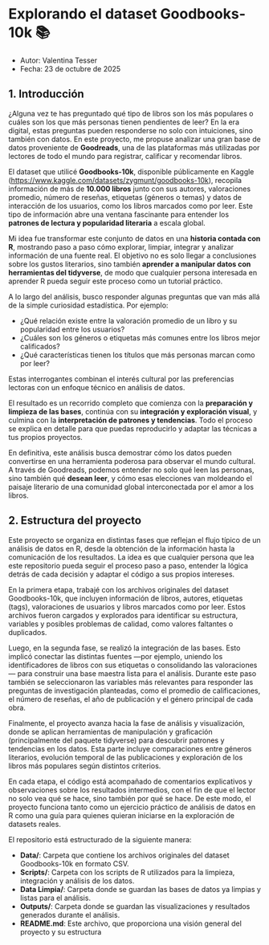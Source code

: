 # Explorando el dataset Goodbooks-10k 📚

- Autor: Valentina Tesser
- Fecha: 23 de octubre de 2025

## 1. Introducción

¿Alguna vez te has preguntado qué tipo de libros son los más populares o cuáles son los que más personas tienen pendientes de leer? En la era digital, estas preguntas pueden responderse no solo con intuiciones, sino también con datos. En este proyecto, me propuse analizar una gran base de datos proveniente de **Goodreads**, una de las plataformas más utilizadas por lectores de todo el mundo para registrar, calificar y recomendar libros.

El dataset que utilicé **Goodbooks-10k**, disponible públicamente en Kaggle (https://www.kaggle.com/datasets/zygmunt/goodbooks-10k), recopila información de más de **10.000 libros** junto con sus autores, valoraciones promedio, número de reseñas, etiquetas (géneros o temas) y datos de interacción de los usuarios, como los libros marcados como por leer. Este tipo de información abre una ventana fascinante para entender los **patrones de lectura y popularidad literaria** a escala global.

Mi idea fue transformar este conjunto de datos en una **historia contada con R**, mostrando paso a paso cómo explorar, limpiar, integrar y analizar información de una fuente real. El objetivo no es solo llegar a conclusiones sobre los gustos literarios, sino también **aprender a manipular datos con herramientas del tidyverse**, de modo que cualquier persona interesada en aprender R pueda seguir este proceso como un tutorial práctico.

A lo largo del análisis, busco responder algunas preguntas que van más allá de la simple curiosidad estadística. Por ejemplo:

- ¿Qué relación existe entre la valoración promedio de un libro y su popularidad entre los usuarios?
- ¿Cuáles son los géneros o etiquetas más comunes entre los libros mejor calificados?
- ¿Qué características tienen los títulos que más personas marcan como por leer?

Estas interrogantes combinan el interés cultural por las preferencias lectoras con un enfoque técnico en análisis de datos.

El resultado es un recorrido completo que comienza con la **preparación y limpieza de las bases**, continúa con su **integración y exploración visual**, y culmina con la **interpretación de patrones y tendencias**. Todo el proceso se explica en detalle para que puedas reproducirlo y adaptar las técnicas a tus propios proyectos.

En definitiva, este análisis busca demostrar cómo los datos pueden convertirse en una herramienta poderosa para observar el mundo cultural. A través de Goodreads, podemos entender no solo qué leen las personas, sino también qué **desean leer**, y cómo esas elecciones van moldeando el paisaje literario de una comunidad global interconectada por el amor a los libros.

## 2. Estructura del proyecto

Este proyecto se organiza en distintas fases que reflejan el flujo típico de un análisis de datos en R, desde la obtención de la información hasta la comunicación de los resultados. La idea es que cualquier persona que lea este repositorio pueda seguir el proceso paso a paso, entender la lógica detrás de cada decisión y adaptar el código a sus propios intereses.

En la primera etapa, trabajé con los archivos originales del dataset Goodbooks-10k, que incluyen información de libros, autores, etiquetas (tags), valoraciones de usuarios y libros marcados como por leer. Estos archivos fueron cargados y explorados para identificar su estructura, variables y posibles problemas de calidad, como valores faltantes o duplicados.

Luego, en la segunda fase, se realizó la integración de las bases. Esto implicó conectar las distintas fuentes —por ejemplo, uniendo los identificadores de libros con sus etiquetas o consolidando las valoraciones— para construir una base maestra lista para el análisis. Durante este paso también se seleccionaron las variables más relevantes para responder las preguntas de investigación planteadas, como el promedio de calificaciones, el número de reseñas, el año de publicación y el género principal de cada obra.

Finalmente, el proyecto avanza hacia la fase de análisis y visualización, donde se aplican herramientas de manipulación y graficación (principalmente del paquete tidyverse) para descubrir patrones y tendencias en los datos. Esta parte incluye comparaciones entre géneros literarios, evolución temporal de las publicaciones y exploración de los libros más populares según distintos criterios.

En cada etapa, el código está acompañado de comentarios explicativos y observaciones sobre los resultados intermedios, con el fin de que el lector no solo vea qué se hace, sino también por qué se hace. De este modo, el proyecto funciona tanto como un ejercicio práctico de análisis de datos en R como una guía para quienes quieran iniciarse en la exploración de datasets reales.

El repositorio está estructurado de la siguiente manera:
- **Data/**: Carpeta que contiene los archivos originales del dataset Goodbooks-10k en formato CSV.
- **Scripts/**: Carpeta con los scripts de R utilizados para la limpieza, integración y  análisis de los datos.
- **Data Limpia/**: Carpeta donde se guardan las bases de datos ya limpias y listas para el análisis.
- **Outputs/**: Carpeta donde se guardan las visualizaciones y resultados generados durante el análisis.
- **README.md**: Este archivo, que proporciona una visión general del proyecto y su estructura



